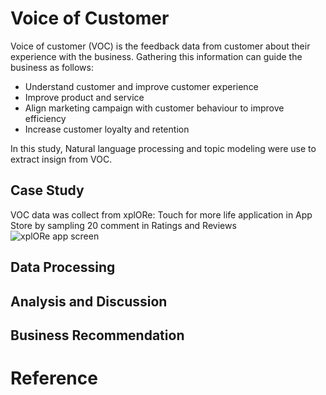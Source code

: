 # Voice of Customer 
Voice of customer (VOC) is the feedback data from customer about their experience with the business. Gathering this information can guide the business as follows:
* Understand customer and improve customer experience
* Improve product and service
* Align marketing campaign with customer behaviour to improve efficiency
* Increase customer loyalty and retention

In this study, Natural language processing and topic modeling were use to extract insign from VOC.

## Case Study
VOC data was collect from xplORe: Touch for more life application in App Store by sampling 20 comment in Ratings and Reviews
![xplORe app screen](https://github.com/ZeroGravigra/MADT8101-Customer-Analytics/assets/136248978/f4eb8c3f-bc0e-4be7-8c33-cdb637b9a1d5)


## Data Processing

## Analysis and Discussion


## Business Recommendation


# Reference
